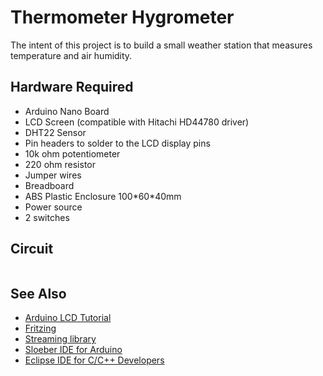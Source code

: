 # Thermometer Hygrometer

<p>The intent of this project is to build a small weather station that measures temperature and air humidity. </p>

<h2>Hardware Required</h2>

<ul>
  <li>Arduino Nano Board</li>
  <li>LCD Screen (compatible with Hitachi <span class="wikiword">HD44780</span> driver)</li>
  <li>DHT22 Sensor</li>
  <li>Pin headers to solder to the LCD display pins</li>
  <li>10k ohm potentiometer</li>
  <li>220 ohm resistor</li>
  <li>Jumper wires</li>
  <li>Breadboard</li>
  <li>ABS Plastic Enclosure 100*60*40mm</li>
  <li>Power source</li>
  <li>2 switches</li>
</ul>

<h2>Circuit</h2>

<img src="https://github.com/greeneyedgeek/Arduino-Weather-Station/blob/master/circuit.png" alt="" class="mr-2 header-search-key-slash">
  
<!--
<h2>Schematic</h2>
<h2>Code</h2>
-->
<h2>See Also</h2>
<ul>
  <li><a class="urllink" href="https://www.arduino.cc/en/Tutorial/LiquidCrystalDisplay" rel="nofollow" target="_blank">Arduino LCD       Tutorial</a></li>
  <li><a class="urllink" href="http://www.fritzing.org" rel="nofollow" target="_blank">Fritzing</a></li>
  <li><a class="urllink" href="http://arduiniana.org/libraries/streaming/" rel="nofollow" target="_blank">Streaming library</a></li>
  <li><a class="urllink" href="http://eclipse.baeyens.it/" rel="nofollow" target="_blank">Sloeber IDE for Arduino</a></li>
  <li><a class="urllink" href="https://www.eclipse.org/downloads/packages/release/2018-12/r/eclipse-ide-cc-developers" rel="nofollow" target="_blank">Eclipse IDE for C/C++ Developers</a></li>
</ul>

